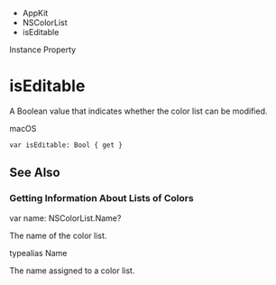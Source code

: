 

- AppKit
- NSColorList
-  isEditable 

Instance Property

# isEditable

A Boolean value that indicates whether the color list can be modified.

macOS

``` source
var isEditable: Bool { get }
```

## See Also

### Getting Information About Lists of Colors

var name: NSColorList.Name?

The name of the color list.

typealias Name

The name assigned to a color list.

